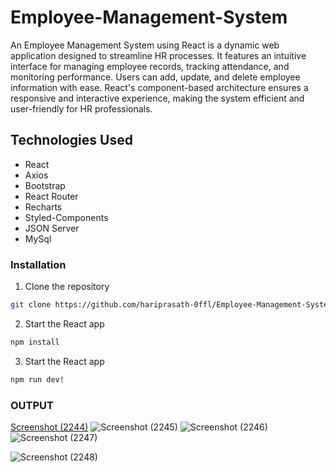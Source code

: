 # Employee-Management-System

An Employee Management System using React is a dynamic web application designed to streamline HR processes. It features an intuitive interface for managing employee records, tracking attendance, and monitoring performance. Users can add, update, and delete employee information with ease. React's component-based architecture ensures a responsive and interactive experience, making the system efficient and user-friendly for HR professionals.

## Technologies Used

- React
- Axios
- Bootstrap
- React Router
- Recharts
- Styled-Components
- JSON Server
- MySql




### Installation

1. Clone the repository
  ```bash
  git clone https://github.com/hariprasath-0ffl/Employee-Management-System.git
 
  ```
2. Start the React app
  ```bash
  npm install
  ```


3. Start the React app
  ```bash
  npm run dev!

  ```
### OUTPUT
[Screenshot (2244)](https://github.com/hariprasath-0ffl/Employee-Management-System/assets/123928482/7924b155-8695-47d9-b565-c39631a545e3)
![Screenshot (2245)](https://github.com/hariprasath-0ffl/Employee-Management-System/assets/123928482/7b4f3e9c-7da3-4938-a69a-5615a7836f74)
![Screenshot (2246)](https://github.com/hariprasath-0ffl/Employee-Management-System/assets/123928482/6466b430-bc5e-4305-a147-336a10fc333f)
![Screenshot (2247)](https://github.com/hariprasath-0ffl/Employee-Management-System/assets/123928482/65c268fa-4f5d-4006-99ea-181fc8b8a890)

![Screenshot (2248)](https://github.com/hariprasath-0ffl/Employee-Management-System/assets/123928482/f36c2b64-7a49-4e5c-9a2c-a02be3f286f5)






